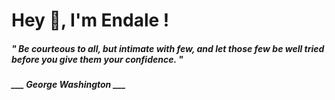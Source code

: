 <h1 title="head"> Hey 👋, I'm Endale !</h1>

**<h5><i>" Be courteous to all, but intimate with few, and let those few be well tried before you give them your confidence. "</i></h5>**

*<b>___ George Washington ___</b>*
